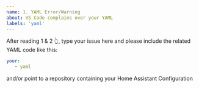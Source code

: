 ```yaml
---
name: 1. YAML Error/Warning
about: VS Code complains over your YAML 
labels: 'yaml' 
---
```


<!-- 

!! Read 1 & 2 first !!

1.  Is it an YAML parsing error?

    This extension depends on another package to parse and validate
    the raw YAML. If it's a generic YAML Parser error, please report it here:
    https://github.com/JPinkney/yaml-ast-parser

    In doubt? Read more: 
    https://github.com/keesschollaart81/vscode-home-assistant/wiki/Is-it-the-YAML-parser%3F

2.  Is a HA scheme error?

    Feel free to fix this yourself, it's quite easy, HowTo here:
    https://github.com/keesschollaart81/vscode-home-assistant/wiki/HowTo:-Update-the-schema's

-->

After reading 1 & 2 👆, type your issue here and please include the related YAML code like this:

```YAML
your:
   - yaml
```

and/or point to a repository containing your Home Assistant Configuration